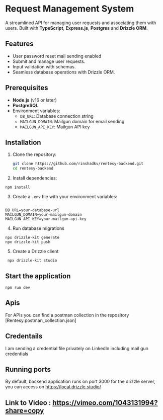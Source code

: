 # Request Management System  

A streamlined API for managing user requests and associating them with users. Built with **TypeScript**, **Express.js**, **Postgres** and **Drizzle ORM**.  

## Features  

- User password reset mail sending enabled
- Submit and manage user requests.  
- Input validation with schemas.  
- Seamless database operations with Drizzle ORM.  

## Prerequisites  

- **Node.js** (v16 or later)  
- **PostgreSQL**  
- Environment variables:  
  - `DB_URL`: Database connection string  
  - `MAILGUN_DOMAIN`: Mailgun domain for email sending  
  - `MAILGUN_API_KEY`: Mailgun API key  

## Installation  

1. Clone the repository:  

   ```bash  
   git clone https://github.com/rinshadkv/rentesy-backend.git  
   cd rentesy-backend
   ```

2. Install dependencies:

```
npm install
```

3. Create a `.env` file with your environment variables:

```

DB_URL=your-database-url  
MAILGUN_DOMAIN=your-mailgun-domain  
MAILGUN_API_KEY=your-mailgun-api-key  

```

4. Run database migrations

```
npx drizzle-kit generate
npx drizzle-kit push
```

5. Create a Drizzle client

```
 npx drizzle-kit studio
```

## Start the application

```
npm run dev
```

## Apis

For APIs you  can find a postman collection in the repository
[Rentesy.postman_collection.json]

## Credentails

I am sending a credential file privately on LinkedIn including mail gun credentials

## Running ports

By  default, backend application  runs on port 3000 
for the drizzle server, you can access on <https://local.drizzle.studio/>

## Link to Video :  https://vimeo.com/1043131994?share=copy

